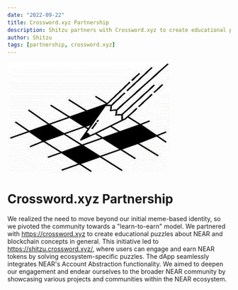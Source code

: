 ```yaml
---
date: "2022-09-22"
title: Crossword.xyz Partnership
description: Shitzu partners with Crossword.xyz to create educational puzzles about NEAR and blockchain concepts in general.
author: Shitzu
tags: [partnership, crossword.xyz]
---
```


![crossword](./thumbnail.webp)

# Crossword.xyz Partnership

We realized the need to move beyond our initial meme-based identity, so we pivoted the community towards a "learn-to-earn" model. We partnered with https://crossword.xyz to create educational puzzles about NEAR and blockchain concepts in general. This initiative led to https://shitzu.crossword.xyz/, where users can engage and earn NEAR tokens by solving ecosystem-specific puzzles. The dApp seamlessly integrates NEAR's Account Abstraction functionality.
We aimed to deepen our engagement and endear ourselves to the broader NEAR community by showcasing various projects and communities within the NEAR ecosystem.
